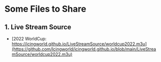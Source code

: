 # Some Files to Share
## 1. Live Stream Source

+ [2022 WorldCup: https://icingworld.github.io/LiveStreamSource/worldcup2022.m3u](https://github.com/Icingworld/icingworld.github.io/blob/main/LiveStreamSource/worldcup2022.m3u)
